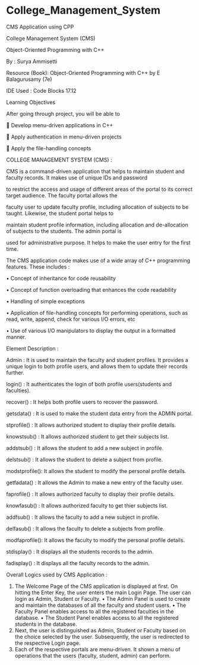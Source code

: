 # College_Management_System
CMS Application using CPP

College Management System (CMS)

Object-Oriented Programming with C++

By : Surya Ammisetti

Resource (Book): Object-Oriented Programming with C++ by E Balagurusamy (7e)

IDE Used : Code Blocks 17.12

Learning Objectives

After going through project, you will be able to 

	Develop menu-driven applications in C++

	Apply authentication in menu-driven projects

	Apply the file-handling concepts

COLLEGE MANAGEMENT SYSTEM (CMS) : 


CMS is a command-driven application that helps to maintain student and faculty records. It makes use of unique IDs and password 

to restrict the access and usage of different areas of the portal to its correct target audience. The faculty portal allows the 

faculty user to update faculty profile, including allocation of subjects to be taught. Likewise, the student portal helps to 

maintain student profile information, including allocation and de-allocation of subjects to the students. The admin portal is 

used for administrative purpose. It helps to make the user entry for the first time.

The CMS  application code makes use of a wide array of C++ programming features. These includes :

•	Concept of inheritance for code reusability

•	Concept of function overloading that enhances the code readability

•	Handling of simple exceptions

•	Application of file-handling concepts for performing operations, such as read, write, append, check for various I/O errors, etc

•	Use of various I/O manipulators to display the output in a formatted manner.

Element	Description : 

Admin         : It is used to maintain the faculty and student profiles. It provides a unique login to both profile users, and 
              allows them to update their records further.

login()       : It authenticates the login of both profile users(students and faculties).

recover()     : It helps both profile users to recover the password.

getsdata()    : It is used to make the student data entry from the ADMIN portal.

stprofile()   : It allows authorized student to display their profile details.

knowstsub()   : It allows authorized student to get their subjects list.

addstsub()    : It allows the student to add a new subject in profile.

delstsub()    : It allows the student to delete a subject from profile.

modstprofile(): It allows the student to modify the personal profile details.

getfadata()   : It allows the Admin to make a new entry of the faculty user.

faprofile()   : It allows authorized faculty to display their profile details.

knowfasub()   : It allows authorized faculty to get thier subjects list.

addfsub()     : It allows the faculty to add a new subject in profile.

delfasub()    : It allows the faculty to delete a subjects from profile.

modfaprofile(): It allows the faculty to modify the personal profile details.

stdisplay()   : It displays all the students records to the admin.

fadisplay()	  : It displays all the faculty records to the admin.

Overall Logics used by CMS Application :
1. The Welcome Page of the CMS application is displayed at first. On hitting the Enter Key, the user enters the main Login Page. The 
   user can login as Admin, Student or Faculty.
    •	The Admin Panel is used to create and maintain the databases of all the faculty and student users.
    •	The Faculty Panel enables access to all the registered faculties in the database.
    •	The Student Panel enables access to all the registered students in the database.
2. Next, the user is distinguished as Admin, Student or Faculty based on the choice selected by the user. Subsequently, the user is 
   redirected to the respective Login page.
3. Each of the respective portals are menu-driven. It shown a menu of operations that the users (faculty, student, admin) can perform. 
